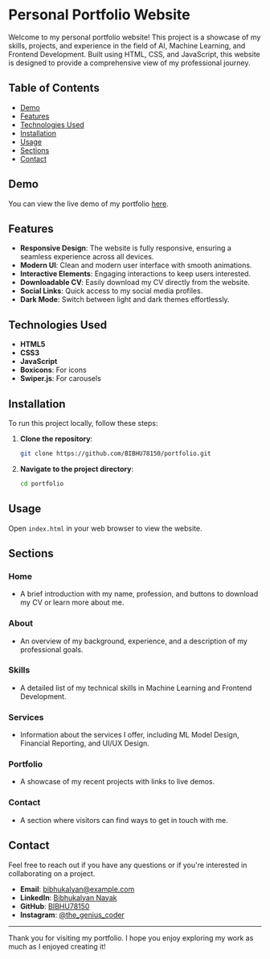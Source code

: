 # Personal Portfolio Website

Welcome to my personal portfolio website! This project is a showcase of my skills, projects, and experience in the field of AI, Machine Learning, and Frontend Development. Built using HTML, CSS, and JavaScript, this website is designed to provide a comprehensive view of my professional journey.

## Table of Contents

- [Demo](#demo)
- [Features](#features)
- [Technologies Used](#technologies-used)
- [Installation](#installation)
- [Usage](#usage)
- [Sections](#sections)
- [Contact](#contact)

## Demo

You can view the live demo of my portfolio [here](https://bibhu78150.github.io/portfolio/).

## Features

- **Responsive Design**: The website is fully responsive, ensuring a seamless experience across all devices.
- **Modern UI**: Clean and modern user interface with smooth animations.
- **Interactive Elements**: Engaging interactions to keep users interested.
- **Downloadable CV**: Easily download my CV directly from the website.
- **Social Links**: Quick access to my social media profiles.
- **Dark Mode**: Switch between light and dark themes effortlessly.

## Technologies Used

- **HTML5**
- **CSS3**
- **JavaScript**
- **Boxicons**: For icons
- **Swiper.js**: For carousels

## Installation

To run this project locally, follow these steps:

1. **Clone the repository**:
    ```bash
    git clone https://github.com/BIBHU78150/portfolio.git
    ```
2. **Navigate to the project directory**:
    ```bash
    cd portfolio
    ```

## Usage

Open `index.html` in your web browser to view the website.

## Sections

### Home
- A brief introduction with my name, profession, and buttons to download my CV or learn more about me.

### About
- An overview of my background, experience, and a description of my professional goals.

### Skills
- A detailed list of my technical skills in Machine Learning and Frontend Development.

### Services
- Information about the services I offer, including ML Model Design, Financial Reporting, and UI/UX Design.

### Portfolio
- A showcase of my recent projects with links to live demos.

### Contact
- A section where visitors can find ways to get in touch with me.

## Contact

Feel free to reach out if you have any questions or if you're interested in collaborating on a project.

- **Email**: [bibhukalyan@example.com](mailto:bibhukalyan@example.com)
- **LinkedIn**: [Bibhukalyan Nayak](https://www.linkedin.com/in/bibhukalyan-nayak-748789247)
- **GitHub**: [BIBHU78150](https://github.com/BIBHU78150)
- **Instagram**: [@the_genius_coder](https://www.instagram.com/the_genius_coder)

---

Thank you for visiting my portfolio. I hope you enjoy exploring my work as much as I enjoyed creating it!
